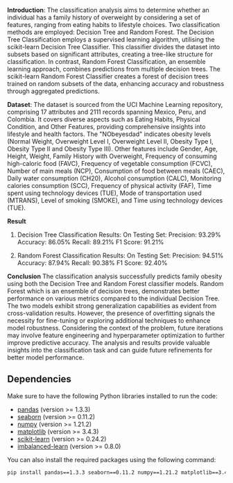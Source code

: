 **Introduction**:
The classification analysis aims to determine whether an individual has a family history of overweight by considering a set of features, ranging from eating habits to lifestyle choices. Two classification methods are employed: Decision Tree and Random Forest. The Decision Tree Classification employs a supervised learning algorithm, utilising the scikit-learn Decision Tree Classifier. This classifier divides the dataset into subsets based on significant attributes, creating a tree-like structure for classification. In contrast, Random Forest Classification, an ensemble learning approach, combines predictions from multiple decision trees. The scikit-learn Random Forest Classifier creates a forest of decision trees trained on random subsets of the data, enhancing accuracy and robustness through aggregated predictions.

**Dataset**:
The dataset is sourced from the UCI Machine Learning repository, comprising 17 attributes and 2111 records spanning Mexico, Peru, and Colombia. It covers diverse aspects such as Eating Habits, Physical Condition, and Other Features, providing comprehensive insights into lifestyle and health factors. The "NObeyesdad" indicates obesity levels (Normal Weight, Overweight Level I, Overweight Level II, Obesity Type I, Obesity Type II and Obesity Type III). Other features include Gender, Age, Height, Weight, Family History with Overweight, Frequency of consuming high-caloric food (FAVC), Frequency of vegetable consumption (FCVC), Number of main meals (NCP), Consumption of food between meals (CAEC), Daily water consumption (CH20), Alcohol consumption (CALC), Monitoring calories consumption (SCC), Frequency of physical activity (FAF), Time spent using technology devices (TUE), Mode of transportation used (MTRANS), Level of smoking (SMOKE), and Time using technology devices (TUE).


**Result**
1. Decision Tree Classification Results:
 On Testing Set:
 Precision: 93.29%
 Accuracy: 86.05%
 Recall: 89.21%
 F1 Score: 91.21%

2. Random Forest Classification Results:
 On Testing Set:
 Precision: 94.51%
 Accuracy: 87.94%
 Recall: 90.38%
 F1 Score: 92.40%

**Conclusion**
The classification analysis successfully predicts family obesity using both the Decision Tree and Random Forest classifier models. Random Forest which is an ensemble of decision trees, demonstrates better performance on various metrics compared to the individual Decision Tree. The two models exhibit strong generalization capabilities as evident from cross-validation results. However, the presence of overfitting signals the necessity for fine-tuning or exploring additional techniques to enhance model robustness. Considering the context of the problem, future iterations may involve feature engineering and hyperparameter optimization to further improve predictive accuracy. The analysis and results provide valuable insights into the classification task and can guide future refinements for better model performance.

## Dependencies

Make sure to have the following Python libraries installed to run the code:

- [pandas](https://pandas.pydata.org/) (version >= 1.3.3)
- [seaborn](https://seaborn.pydata.org/) (version >= 0.11.2)
- [numpy](https://numpy.org/) (version >= 1.21.2)
- [matplotlib](https://matplotlib.org/) (version >= 3.4.3)
- [scikit-learn](https://scikit-learn.org/stable/) (version >= 0.24.2)
- [imbalanced-learn](https://imbalanced-learn.org/stable/) (version >= 0.8.0)

You can also install the required packages using the following command:

```bash
pip install pandas==1.3.3 seaborn==0.11.2 numpy==1.21.2 matplotlib==3.4.3 scikit-learn==0.24.2 imbalanced-learn==0.8.0


